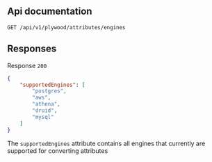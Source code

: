## Api documentation


```http
GET /api/v1/plywood/attributes/engines
```
## Responses

Response `200`

```json
{
    "supportedEngines": [
        "postgres",
        "aws",
        "athena",
        "druid",
        "mysql"
    ]
}
```

The `supportedEngines` attribute contains all engines that currently are supported for converting attributes


